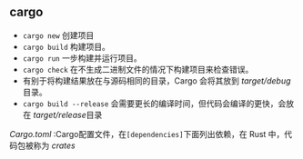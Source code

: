 ## cargo

- `cargo new` 创建项目
- `cargo build` 构建项目。
- `cargo run` 一步构建并运行项目。
- `cargo check` 在不生成二进制文件的情况下构建项目来检查错误。
- 有别于将构建结果放在与源码相同的目录，Cargo 会将其放到 *target/debug* 目录。
-  `cargo build --release` 会需要更长的编译时间，但代码会编译的更快，会放在 *target/release*目录



 *Cargo.toml* :Cargo配置文件，在`[dependencies]`下面列出依赖，在 Rust 中，代码包被称为 *crates*



